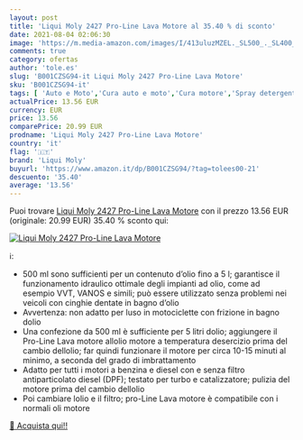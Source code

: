 ```yaml
---
layout: post
title: 'Liqui Moly 2427 Pro-Line Lava Motore al 35.40 % di sconto'
date: 2021-08-04 02:06:30
image: 'https://m.media-amazon.com/images/I/413uluzMZEL._SL500_._SL400_.jpg'
comments: true
category: ofertas
author: 'tole.es'
slug: 'B001CZSG94-it Liqui Moly 2427 Pro-Line Lava Motore'
sku: 'B001CZSG94-it'
tags: [ 'Auto e Moto','Cura auto e moto','Cura motore','Spray detergenti per motore','liqui moly', ]
actualPrice: 13.56 EUR
currency: EUR
price: 13.56
comparePrice: 20.99 EUR
prodname: 'Liqui Moly 2427 Pro-Line Lava Motore'
country: 'it'
flag: '🇮🇹'
brand: 'Liqui Moly'
buyurl: 'https://www.amazon.it/dp/B001CZSG94/?tag=tolees00-21'
descuento: '35.40'
average: '13.56'
---
```


Puoi trovare [Liqui Moly 2427 Pro-Line Lava Motore](https://www.amazon.it/dp/B001CZSG94/?tag=tolees00-21) con il prezzo 13.56 EUR (originale: 20.99 EUR) 35.40 % sconto qui:

[![Liqui Moly 2427 Pro-Line Lava Motore](https://m.media-amazon.com/images/I/413uluzMZEL._SL500_._SL400_.jpg)](https://www.amazon.it/dp/B001CZSG94/?tag=tolees00-21)

ℹ️:

- 500 ml sono sufficienti per un contenuto d’olio fino a 5 l; garantisce il funzionamento idraulico ottimale degli impianti ad olio, come ad esempio VVT, VANOS e simili; può essere utilizzato senza problemi nei veicoli con cinghie dentate in bagno d’olio
- Avvertenza: non adatto per luso in motociclette con frizione in bagno dolio
- Una confezione da 500 ml è sufficiente per 5 litri dolio; aggiungere il Pro-Line Lava motore allolio motore a temperatura desercizio prima del cambio dellolio; far quindi funzionare il motore per circa 10-15 minuti al minimo, a seconda del grado di imbrattamento
- Adatto per tutti i motori a benzina e diesel con e senza filtro antiparticolato diesel (DPF); testato per turbo e catalizzatore; pulizia del motore prima del cambio dellolio
- Poi cambiare lolio e il filtro; pro-Line Lava motore è compatibile con i normali oli motore

[🛒 Acquista qui!!](https://www.amazon.it/dp/B001CZSG94/?tag=tolees00-21)
